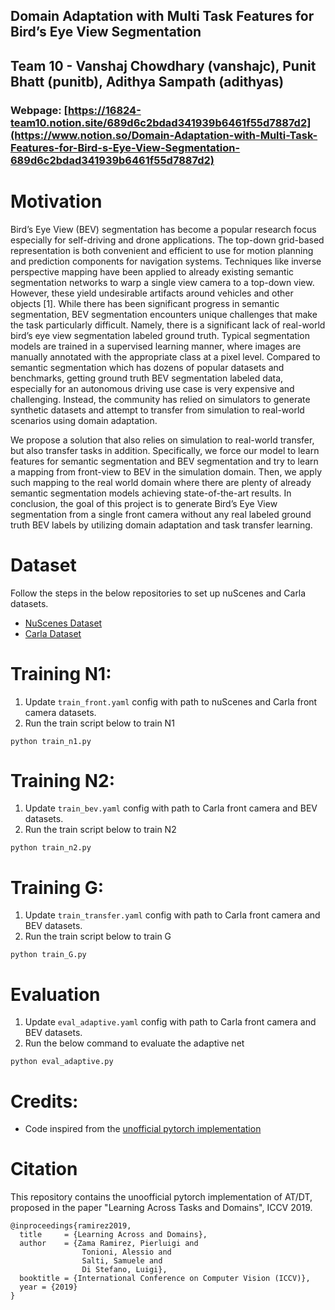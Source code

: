 ## Domain Adaptation with Multi Task Features for Bird’s Eye View Segmentation

## Team 10 - **Vanshaj Chowdhary (vanshajc), Punit Bhatt (punitb), Adithya Sampath (adithyas)**

### Webpage: [https://16824-team10.notion.site/689d6c2bdad341939b6461f55d7887d2](https://www.notion.so/Domain-Adaptation-with-Multi-Task-Features-for-Bird-s-Eye-View-Segmentation-689d6c2bdad341939b6461f55d7887d2)

# Motivation

Bird’s Eye View (BEV) segmentation has become a popular research focus especially for self-driving and drone applications. The top-down grid-based representation is both convenient and efficient to use for motion planning and prediction components for navigation systems. Techniques like inverse perspective mapping have been applied to already existing semantic segmentation networks to warp a single view camera to a top-down view. However, these yield undesirable artifacts around vehicles and other objects [1]. While there has been significant progress in semantic segmentation, BEV segmentation encounters unique challenges that make the task particularly difficult. Namely, there is a significant lack of real-world bird’s eye view segmentation labeled ground truth. Typical segmentation models are trained in a supervised learning manner, where images are manually annotated with the appropriate class at a pixel level. Compared to semantic segmentation which has dozens of popular datasets and benchmarks, getting ground truth BEV segmentation labeled data, especially for an autonomous driving use case is very expensive and challenging. Instead, the community has relied on simulators to generate synthetic datasets and attempt to transfer from simulation to real-world scenarios using domain adaptation. 

We propose a solution that also relies on simulation to real-world transfer, but also transfer tasks in addition. Specifically, we force our model to learn features for semantic segmentation and BEV segmentation and try to learn a mapping from front-view to BEV in the simulation domain. Then, we apply such mapping to the real world domain where there are plenty of already semantic segmentation models achieving state-of-the-art results. In conclusion, the goal of this project is to generate Bird’s Eye View segmentation from a single front camera without any real labeled ground truth BEV labels by utilizing domain adaptation and task transfer learning.


# Dataset

Follow the steps in the below repositories to set up nuScenes and Carla datasets.

- [NuScenes Dataset](https://github.com/CMU-punit-bhatt/datasets)
- [Carla Dataset](https://github.com/carla-simulator/carla)

# Training N1:

1. Update `train_front.yaml` config with path to nuScenes and Carla front camera datasets.
2. Run the train script below to train N1

```
python train_n1.py
```

# Training N2:

1. Update `train_bev.yaml` config with path to Carla front camera and BEV datasets.
2. Run the train script below to train N2

```
python train_n2.py
```

# Training G:

1. Update `train_transfer.yaml` config with path to Carla front camera and BEV datasets.
2. Run the train script below to train G

```
python train_G.py
```

# Evaluation

1. Update `eval_adaptive.yaml` config with path to Carla front camera and BEV datasets.
2. Run the below command to evaluate the adaptive net

```
python eval_adaptive.py
```

# Credits:

- Code inspired from the [unofficial pytorch implementation](https://github.com/adricarda/AT-DT-Pytorch-implementation)

# Citation

This repository contains the unoofficial pytorch implementation of AT/DT, proposed in the paper "Learning Across Tasks and Domains", ICCV 2019.

```
@inproceedings{ramirez2019,
  title     = {Learning Across and Domains},
  author    = {Zama Ramirez, Pierluigi and
                Tonioni, Alessio and
                Salti, Samuele and
                Di Stefano, Luigi},
  booktitle = {International Conference on Computer Vision (ICCV)},
  year = {2019}
}
```

